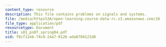 ```yaml
---
content_type: resource
description: This file contains problems on signals and systems.
file: /media/https%3A/open-learning-course-data-rc.s3.amazonaws.com/16-01-unified-engineering-i-ii-iii-iv-fall-2005-spring-2006/f0cf12eb74c024a70126ada8704121d8_s01_ps07_spring04.pdf
file_type: application/pdf
resourcetype: Document
title: s01_ps07_spring04.pdf
uid: f0cf12eb-74c0-24a7-0126-ada8704121d8
---
```

